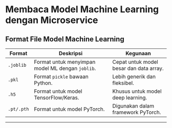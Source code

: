 # Membaca Model Machine Learning dengan Microservice

## Format File Model Machine Learning

| **Format**  | **Deskripsi**                             | **Kegunaan**                          |
|-------------|-------------------------------------------|----------------------------------------|
| `.joblib`   | Format untuk menyimpan model ML dengan `joblib`. | Cepat untuk model besar dan data array. |
| `.pkl`      | Format `pickle` bawaan Python.            | Lebih generik dan fleksibel.          |
| `.h5`       | Format untuk model TensorFlow/Keras.      | Khusus untuk model deep learning.     |
| `.pt/.pth`  | Format untuk model PyTorch.               | Digunakan dalam framework PyTorch.    |

---
